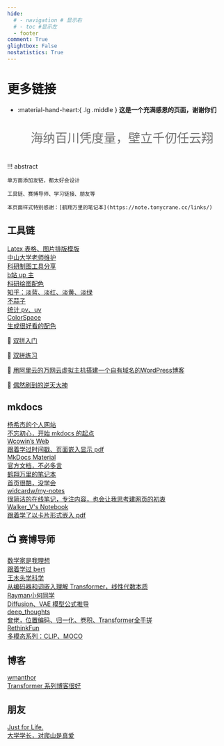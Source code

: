 ```yaml
---
hide:
  # - navigation # 显示右
  # - toc #显示左
  - footer
comment: True
glightbox: False
nostatistics: True
---
```


# 更多链接

<div class="grid cards" markdown>

-   :material-hand-heart:{ .lg .middle } __这是一个充满感恩的页面，谢谢你们__

    <p style="font-size: 28px; line-height: 2; color: #757575; text-align: center;">海纳百川凭度量，壁立千仞任云翔</p>
    

</div>

!!! abstract 
    

    单方面添加友链，都太好会设计
    
    工具链、赛博导师、学习链接、朋友等
    
    本页面样式特别感谢：[鹤翔万里的笔记本](https://note.tonycrane.cc/links/)



## 工具链

<div class="flink-list">

  <div class="flink-list-item">
    <a href="https://www.overleaf.com/project/6228b276c44f78b9ceecbc67" title="Latex 表格、图片排版模版" target="_blank">
      <div class="flink-item-name">Latex 表格、图片排版模版</div>
      <div class="flink-item-desc">中山大学老师维护</div>
    </a>
  </div>

  <div class="flink-list-item">
    <a href="https://www.bilibili.com/opus/952072311171710978?jump_opus=1" title="科研制图工具分享" target="_blank">
      <div class="flink-item-name">科研制图工具分享</div>
      <div class="flink-item-desc">b站 up 主</div>
    </a>
  </div>  

  <div class="flink-list-item">
    <a href="https://zhuanlan.zhihu.com/p/603088040" title="科研绘图配色" target="_blank">
      <div class="flink-item-name">科研绘图配色</div>
      <div class="flink-item-desc">知乎：淡蓝、淡红、淡黄、淡绿</div>
    </a>
  </div>

  <div class="flink-list-item">
    <a href="https://ibruce.info/2015/04/04/busuanzi/" title="不蒜子" target="_blank">
      <div class="flink-item-name">不蒜子</div>
      <div class="flink-item-desc">统计 pv、uv</div>
    </a>
  </div>

  <div class="flink-list-item">
    <a href="https://mycolor.space/" title="ColorSpace" target="_blank">
      <div class="flink-item-name">ColorSpace</div>
      <div class="flink-item-desc">生成很好看的配色</div>
    </a>
  </div>

</div>

🚩 [双拼入门](https://sspai.com/post/42667)

🚩 [双拼练习](https://api.ihint.me/shuang/)

🚩 [用阿里云的万网云虚拟主机搭建一个自有域名的WordPress博客](https://www.liuchuo.net/archives/88)

🚩 [偶然刷到的逆天大神](https://www.liuchuo.net/about)


## mkdocs

<div class="flink-list">

  <div class="flink-list-item">
    <a href="https://yang-xijie.github.io/" title="杨希杰的个人网站" target="_blank">
      <div class="flink-item-name">杨希杰的个人网站</div>
      <div class="flink-item-desc">不忘初心，开始 mkdocs 的起点</div>
    </a>
  </div>

  <div class="flink-list-item">
    <a href="https://wcowin.work/" title="循此苦旅，以达星辰" target="_blank">
      <div class="flink-item-name">Wcowin’s Web</div>
      <div class="flink-item-desc">跟着学过时间戳、页面嵌入显示 pdf</div>
    </a>
  </div>

  <div class="flink-list-item">
    <a href="https://squidfunk.github.io/mkdocs-material/" title="MkDocs Material" target="_blank">
      <div class="flink-item-name">MkDocs Material</div>
      <div class="flink-item-desc">官方文档，不必多言</div>
    </a>
  </div>

  <div class="flink-list-item">
    <a href="https://note.tonycrane.cc/" title="鹤翔万里的笔记本" target="_blank">
      <div class="flink-item-name">鹤翔万里的笔记本</div>
      <div class="flink-item-desc">首页很酷，没学会</div>
    </a>
  </div>

  <div class="flink-list-item">
    <a href="https://notes.widcard.win/" title="widcardw/my-notes" target="_blank">
      <div class="flink-item-name">widcardw/my-notes</div>
      <div class="flink-item-desc">很简洁的在线笔记，专注内容，也会让我思考建网页的初衷</div>
    </a>
  </div>

  <div class="flink-list-item">
    <a href="https://victorwang712.github.io/Note/science_research/papers/arXiv_2306_13063/" title="Walker_V's Notebook" target="_blank">
      <div class="flink-item-name">Walker_V's Notebook</div>
      <div class="flink-item-desc">跟着学了以卡片形式嵌入 pdf</div>
    </a>
  </div>

</div>

## 📺 赛博导师
<div class="flink-list">
  <div class="flink-list-item">
    <a href="https://space.bilibili.com/181990557" title="数学家是我理想" target="_blank">
      <div class="flink-item-name">数学家是我理想</div>
      <div class="flink-item-desc">跟着学过 bert</div>
    </a>
  </div>
    <div class="flink-list-item">
    <a href="https://space.bilibili.com/504715181?spm_id_from=333.337.0.0" title="王木头学科学" target="_blank">
      <div class="flink-item-name">王木头学科学</div>
      <div class="flink-item-desc">从编码器和词嵌入理解 Transformer，线性代数本质</div>
    </a>
  </div>


  <div class="flink-list-item">
    <a href="https://www.bilibili.com/video/BV1Ax4y1v7CY?spm_id_from=333.788.videopod.sections&vd_source=ddd7d236ab3e9b123c4086c415f4939e" title="wmathor" target="_blank">
      <div class="flink-item-name">Rayman小何同学</div>
      <div class="flink-item-desc">Diffusion、VAE 模型公式推导</div>
    </a>
  </div>

  <div class="flink-list-item">
    <a href="https://www.bilibili.com/video/BV1sG411s7vV/?spm_id_from=333.337.search-card.all.click&vd_source=ddd7d236ab3e9b123c4086c415f4939e" title="deep_thoughts" target="_blank">
      <div class="flink-item-name">deep_thoughts</div>
      <div class="flink-item-desc">奆佬，位置编码、归一化、卷积、Transformer全手搓</div>
    </a>
  </div>

  <div class="flink-list-item">
    <a href="https://www.bilibili.com/video/BV1dtSuY7Evj?spm_id_from=333.788.player.switch&vd_source=ddd7d236ab3e9b123c4086c415f4939e" title="RethinkFun" target="_blank">
      <div class="flink-item-name">RethinkFun</div>
      <div class="flink-item-desc">多模态系列：CLIP、MOCO</div>
    </a>
  </div>
</div>

## 博客
<div class="flink-list">
  <div class="flink-list-item">
    <a href="https://wmathor.com/index.php/archives/1438/" title="wmanthor" target="_blank">
      <div class="flink-item-name">wmanthor</div>
      <div class="flink-item-desc">Transformer 系列博客很好</div>
    </a>
  </div>
</div>




## 朋友
<div class="flink-list">

  <div class="flink-list-item">
    <a href="https://muyuuuu.github.io/" title="Just for Life." target="_blank">
      <div class="flink-item-name">Just for Life.</div>
      <div class="flink-item-desc">大学学长，对爬山是真爱</div>
    </a>
  </div>

</div>

